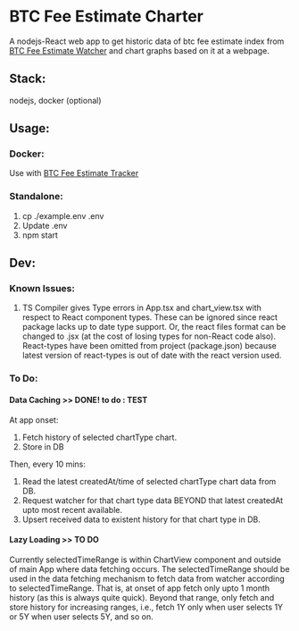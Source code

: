 # BTC Fee Estimate Charter
A nodejs-React web app to get historic data of btc fee estimate index from [BTC Fee Estimate Watcher](../btc-fee-watcher/README.md) and chart graphs based on it at a webpage.  

## Stack:
nodejs, docker (optional)

## Usage:
### Docker:
   Use with [BTC Fee Estimate Tracker](./..)  
### Standalone:
  1. cp ./example.env .env
  2. Update .env
  3. npm start

## Dev: 
### Known Issues:
1. TS Compiler gives Type errors in App.tsx and chart_view.tsx with respect to React component types. These can be ignored since react package lacks up to date type support. Or, the react files format can be changed to .jsx (at the cost of losing types for non-React code also). React-types have been omitted from project (package.json) because latest version of react-types is out of date with the react version used.  

### To Do:

#### Data Caching >> DONE! to do : TEST

At app onset:
1. Fetch history of selected chartType chart.
2. Store in DB

Then, every 10 mins:
1. Read the latest createdAt/time of selected chartType chart data from DB.
2. Request watcher for that chart type data BEYOND that latest createdAt upto most recent available.
3. Upsert received data to existent history for that chart type in DB.
      
#### Lazy Loading >> TO DO

Currently selectedTimeRange is within ChartView component and outside of main App where data fetching occurs. The selectedTimeRange should be used in the data fetching mechanism to fetch data from watcher according to selectedTimeRange. That is, at onset of app fetch only upto 1 month history (as this is always quite quick). Beyond that range, only fetch and store history for increasing ranges, i.e., fetch 1Y only when user selects 1Y or 5Y when user selects 5Y, and so on. 